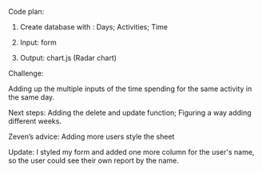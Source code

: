 Code plan: 

1. Create database with : Days; Activities; Time 

2. Input: form  

3. Output: chart.js (Radar chart) 

Challenge: 

Adding up the multiple inputs of the time spending for the same activity in the same day.

Next steps: 
Adding the delete and update function;
Figuring a way adding different weeks. 
 
Zeven’s advice: 
Adding more users 
style the sheet

Update: 
I styled my form and added one more column for the user's name, so the user could see their own report by the name. 
